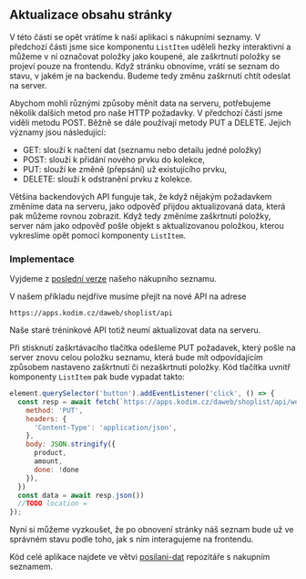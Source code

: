 ## Aktualizace obsahu stránky

V této části se opět vrátíme k naší aplikaci s nákupními seznamy. V předchozí části jsme sice komponentu `ListItem` uděleli hezky interaktivní a můžeme v ní označovat položky jako koupené, ale zaškrtnutí položky se projeví pouze na frontendu. Když stránku obnovíme, vrátí se seznam do stavu, v jakém je na backendu. Budeme tedy změnu zaškrnutí chtít odeslat na server.

Abychom mohli různými způsoby měnit data na serveru, potřebujeme několik dalších metod pro naše HTTP požadavky. V předchozí částí jsme viděli metodu POST. Běžně se dále používají metody PUT a DELETE. Jejich významy jsou následující:

- GET: slouží k načtení dat (seznamu nebo detailu jedné položky)
- POST: slouží k přidání nového prvku do kolekce,
- PUT: slouží ke změně (přepsání) už existujícího prvku,
- DELETE: slouží k odstranění prvku z kolekce.

Většina backendových API funguje tak, že když nějakým požadavkem změníme data na serveru, jako odpověď přijdou aktualizovaná data, která pak můžeme rovnou zobrazit. Když tedy změníme zaškrtnutí položky, server nám jako odpověď pošle objekt s aktualizovanou položkou, kterou vykreslíme opět pomocí komponenty `ListItem`.

### Implementace

Vyjdeme z [poslední verze](https://github.com/Czechitas-podklady-WEB/prvni-komponenta/tree/dom-elementy) našeho nákupního seznamu.

V našem příkladu nejdříve musíme přejít na nové API na adrese

```
https://apps.kodim.cz/daweb/shoplist/api
```

Naše staré tréninkové API totiž neumí aktualizovat data na serveru.

Při stisknutí zaškrtávacího tlačítka odešleme PUT požadavek, který pošle na server znovu celou položku seznamu, která bude mít odpovídajícím způsobem nastaveno zaškrtnutí či nezaškrtnutí položky. Kód tlačítka uvnitř komponenty `ListItem` pak bude vypadat takto:

```js
element.querySelector('button').addEventListener('click', () => {
  const resp = await fetch(`https://apps.kodim.cz/daweb/shoplist/api/weeks/0/days/mon/${id}`, {
    method: 'PUT',
    headers: {
      'Content-Type': 'application/json',
    },
    body: JSON.stringify({
      product,
      amount,
      done: !done
    }),
  })
  const data = await resp.json())
  //TODO location =
});
```

Nyní si můžeme vyzkoušet, že po obnovení stránky náš seznam bude už ve správném stavu podle toho, jak s ním interagujeme na frontendu.

Kód celé aplikace najdete ve větvi [posilani-dat](https://github.com/Czechitas-podklady-WEB/prvni-komponenta/tree/posilani-dat) repozitáře s nakupním seznamem.
